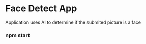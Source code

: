 # Face Detect App

Application uses AI to determine if the submited picture is a face

### npm start
